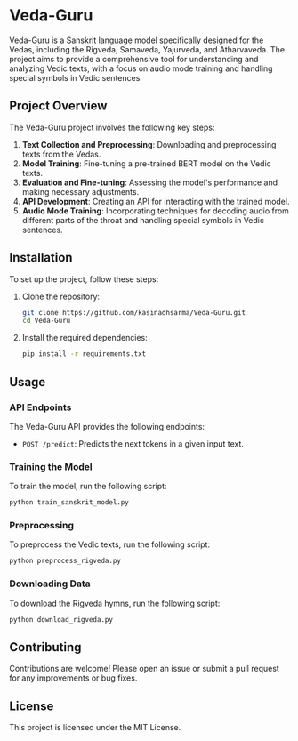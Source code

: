 # Veda-Guru

Veda-Guru is a Sanskrit language model specifically designed for the Vedas, including the Rigveda, Samaveda, Yajurveda, and Atharvaveda. The project aims to provide a comprehensive tool for understanding and analyzing Vedic texts, with a focus on audio mode training and handling special symbols in Vedic sentences.

## Project Overview

The Veda-Guru project involves the following key steps:
1. **Text Collection and Preprocessing**: Downloading and preprocessing texts from the Vedas.
2. **Model Training**: Fine-tuning a pre-trained BERT model on the Vedic texts.
3. **Evaluation and Fine-tuning**: Assessing the model's performance and making necessary adjustments.
4. **API Development**: Creating an API for interacting with the trained model.
5. **Audio Mode Training**: Incorporating techniques for decoding audio from different parts of the throat and handling special symbols in Vedic sentences.

## Installation

To set up the project, follow these steps:

1. Clone the repository:
   ```bash
   git clone https://github.com/kasinadhsarma/Veda-Guru.git
   cd Veda-Guru
   ```

2. Install the required dependencies:
   ```bash
   pip install -r requirements.txt
   ```

## Usage

### API Endpoints

The Veda-Guru API provides the following endpoints:

- `POST /predict`: Predicts the next tokens in a given input text.

### Training the Model

To train the model, run the following script:
```bash
python train_sanskrit_model.py
```

### Preprocessing

To preprocess the Vedic texts, run the following script:
```bash
python preprocess_rigveda.py
```

### Downloading Data

To download the Rigveda hymns, run the following script:
```bash
python download_rigveda.py
```

## Contributing

Contributions are welcome! Please open an issue or submit a pull request for any improvements or bug fixes.

## License

This project is licensed under the MIT License.
